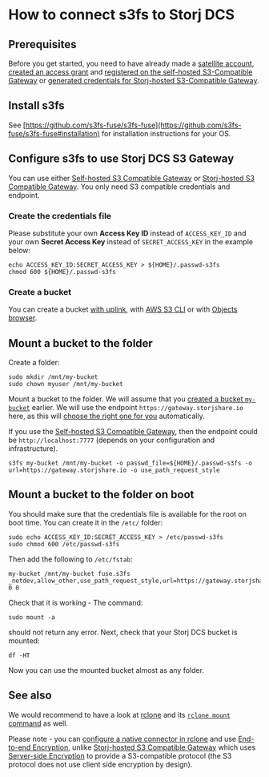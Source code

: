 # How to connect s3fs to Storj DCS

## Prerequisites

Before you get started, you need to have already made a [satellite account](../getting-started/satellite-developer-account/creating-your-account.md), [created an access grant](../getting-started/quickstart-uplink-cli/uploading-your-first-object/create-first-access-grant.md) and [registered on the self-hosted S3-Compatible Gateway](../api-reference/uplink-cli/access-command/access-register.md) or [generated credentials for Storj-hosted S3-Compatible Gateway](../getting-started/quickstart-aws-sdk-and-hosted-gateway-mt.md#generate-credentials-to-the-gateway-mt).

## Install s3fs

See [https://github.com/s3fs-fuse/s3fs-fuse](https://github.com/s3fs-fuse/s3fs-fuse#installation) for installation instructions for your OS.

## Configure s3fs to use Storj DCS S3 Gateway

You can use either [Self-hosted S3 Compatible Gateway](../api-reference/s3-gateway/) or [Storj-hosted S3 Compatible Gateway](../api-reference/s3-compatible-gateway/). You only need S3 compatible credentials and endpoint.

### Create the credentials file

Please substitute your own **Access Key ID** instead of `ACCESS_KEY_ID` and your own **Secret Access Key** instead of `SECRET_ACCESS_KEY` in the example below:

```
echo ACCESS_KEY_ID:SECRET_ACCESS_KEY > ${HOME}/.passwd-s3fs
chmod 600 ${HOME}/.passwd-s3fs
```

### Create a bucket

You can create a bucket [with uplink](../getting-started/quickstart-uplink-cli/uploading-your-first-object/create-a-bucket.md), with [AWS S3 CLI](../getting-started/gateway-mt/#make-a-bucket) or with [Objects browser](../getting-started/quickstart-objectbrowser.md).

## Mount a bucket to the folder

Create a folder:

```
sudo mkdir /mnt/my-bucket
sudo chown myuser /mnt/my-bucket
```

Mount a bucket to the folder. We will assume that you [created a bucket `my-bucket`](how-to-connect-s3fs-to-storj-dcs.md#create-a-bucket) earlier. We will use the endpoint `https://gateway.storjshare.io` here, as this will [choose the right one for you](../api-reference/s3-compatible-gateway/#regions-and-points-of-presence) automatically.

If you use the [Self-hosted S3 Compatible Gateway](../api-reference/s3-gateway/), then the endpoint could be `http://localhost:7777` (depends on your configuration and infrastructure).

```
s3fs my-bucket /mnt/my-bucket -o passwd_file=${HOME}/.passwd-s3fs -o url=https://gateway.storjshare.io -o use_path_request_style
```

## Mount a bucket to the folder on boot

You should make sure that the credentials file is available for the root on boot time. You can create it in the `/etc/` folder:

```
sudo echo ACCESS_KEY_ID:SECRET_ACCESS_KEY > /etc/passwd-s3fs
sudo chmod 600 /etc/passwd-s3fs
```

Then add the following to `/etc/fstab`:

```
my-bucket /mnt/my-bucket fuse.s3fs _netdev,allow_other,use_path_request_style,url=https://gateway.storjshare.io 0 0
```

Check that it is working - The command:

```
sudo mount -a
```

should not return any error. Next, check that your Storj DCS bucket is mounted:

```
df -HT
```

Now you can use the mounted bucket almost as any folder.

## See also

We would recommend to have a look at [rclone](sync-files-with-rclone/) and its [`rclone mount` command](https://rclone.org/commands/rclone\_mount/) as well.

Please note - you can [configure a native connector in rclone](sync-files-with-rclone/rclone-with-native-integration.md) and use [End-to-end Encryption](../concepts/encryption-key/design-decision-end-to-end-encryption.md), unlike [Storj-hosted S3 Compatible Gateway](../api-reference/s3-compatible-gateway/) which uses [Server-side Encryption](../concepts/encryption-key/design-decision-server-side-encryption.md) to provide a S3-compatible protocol (the S3 protocol does not use client side encryption by design).
